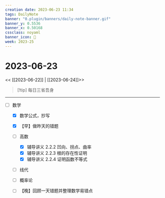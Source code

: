 ```yaml
---
creation date: 2023-06-23 11:34
tags: DailyNote
banner: "0.plugin/banners/daily-note-banner.gif"
banner_y: 0.5536
banner_x: 0.50168
cssclass: noyaml
banner_icon: 💌
week: 2023-25
---
```


# 2023-06-23

<< [[2023-06-22]] | [[2023-06-24]]>>


> [!tip] 每日三省吾身
> 

---

- [ ] 数学
	- [x] 数学公式，抄写
	- [x] 【早】做昨天的错题
	- [ ] 高数
		- [x] 辅导讲义 2.2.2 凹向、拐点、曲率
		- [x] 辅导讲义 2.2.3 根的存在性证明
		- [x] 辅导讲义 2.2.4 证明函数不等式
	- [ ] 线代
	- [ ] 概率论
	- [ ] 【晚】回顾一天错题并整理数学易错点

